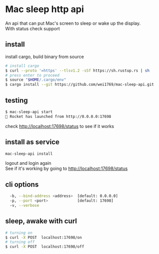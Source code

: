 # Mac sleep http api

An api that can put Mac's screen to sleep or wake up the display.  
With status check support

## install

install cargo, build binary from source

```bash
# install cargo
$ curl --proto '=https' --tlsv1.2 -sSf https://sh.rustup.rs | sh
# press enter to proceed
$ source "$HOME/.cargo/env"
$ cargo install --git https://github.com/wei1769/mac-sleep-api.git
```

## testing

```bash
$ mac-sleep-api start
🚀 Rocket has launched from http://0.0.0.0:17698
```

check <http://localhost:17698/status> to see if it works

## install as service

```bash
mac-sleep-api install
```

logout and login again  
See if it's working by going to <http://localhost:17698/status>

## cli options

```bash
  -b, --bind-address <address>  [default: 0.0.0.0]
  -p, --port <port>             [default: 17698]
  -v, --verbose
```

## sleep, awake with curl

```bash
# turning on
$ curl -X POST  localhost:17698/on
# turning off
$ curl -X POST  localhost:17698/off
```
